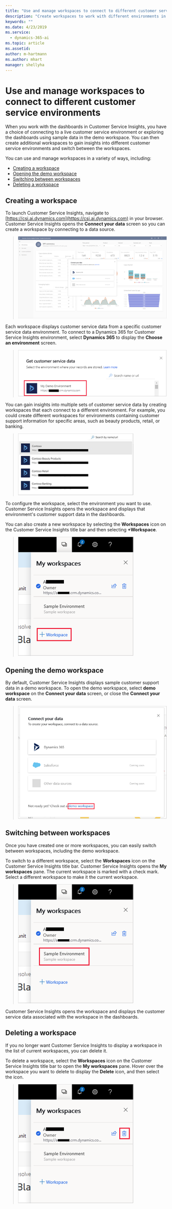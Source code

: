 ```yaml
---
title: "Use and manage workspaces to connect to different customer service environments"
description: "Create workspaces to work with different environments in your customer service system."
keywords: ""
ms.date: 4/23/2019
ms.service:
  - dynamics-365-ai
ms.topic: article
ms.assetid: 
author: m-hartmann
ms.author: mhart
manager: shellyha
---
```


# Use and manage workspaces to connect to different customer service environments

When you work with the dashboards in Customer Service Insights, you have a choice of connecting to a live customer service environment or exploring the dashboards using sample data in the demo workspace. You can then create additional workspaces to gain insights into different customer service environments and switch between the workspaces.

You can use and manage workspaces in a variety of ways, including:

* [Creating a workspace](#creating-a-workspace)
* [Opening the demo workspace](#opening-the-demo-workspace)
* [Switching between workspaces](#switching-between-workspaces)
* [Deleting a workspace](#deleting-a-workspace)

## Creating a workspace

To launch Customer Service Insights, navigate to [https://csi.ai.dynamics.com](https://csi.ai.dynamics.com) in your browser. Customer Service Insights opens the **Connect your data** screen so you can create a workspace by connecting to a data source.

> ![Connect your data screen](media/connect-data.png)

Each workspace displays customer service data from a specific customer service data environment. To connect to a Dynamics 365 for Customer Service Insights environment, select **Dynamics 365** to display the **Choose an environment** screen.

> ![Choose an environment screen](media/choose-environment.png)

You can gain insights into multiple sets of customer service data by creating workspaces that each connect to a different environment. For example, you could create different workspaces for environments containing customer support information for specific areas, such as beauty products, retail, or banking.

> ![Multiple environments](media/multiple-environments.png)

To configure the workspace, select the environment you want to use. Customer Service Insights opens the workspace and displays that environment's customer support data in the dashboards.

You can also create a new workspace by selecting the **Workspaces** icon on the Customer Service Insights title bar and then selecting **+Workspace**.

  > ![Add workspaces](media/add-workspace.png)

## Opening the demo workspace

By default, Customer Service Insights displays sample customer support data in a demo workspace. To open the demo workspace, select **demo workspace** on the **Connect your data** screen, or close the **Connect your data** screen.

> ![Demo workspace](media/demo-workspace.png)

## Switching between workspaces

Once you have created one or more workspaces, you can easily switch between workspaces, including the demo workspace.

To switch to a different workspace, select the **Workspaces** icon on the Customer Service Insights title bar. Customer Service Insights opens the **My workspaces** pane. The current workspace is marked with a check mark. Select a different workspace to make it the current workspace.

> ![Switch workspaces](media/switch-workspaces.png)

Customer Service Insights opens the workspace and displays the customer service data associated with the workspace in the dashboards.

## Deleting a workspace

If you no longer want Customer Service Insights to display a workspace in the list of current workspaces, you can delete it.

To delete a workspace, select the **Workspaces** icon on the Customer Service Insights title bar to open the **My workspaces** pane. Hover over the workspace you want to delete to display the **Delete** icon, and then select the icon.

> ![Delete workspace](media/delete-workspace.png)
<!---
## Sharing a workspace

If you want other users to have access to your workspace, you can share it.

To share a workspace, select the **Workspaces** icon on the Customer Service Insights title bar to open the **My workspaces** pane. Hover over the workspace you want to delete to display the **Share** icon, and then select the icon.

> ![Share workspace](media/share-workspace.png)

On the **Share** tab of the **Share this workspace** dialog box, enter the email address of a user to share the workspace.

1.	Users can see sharing icon from my workspaces
2.	Add email address (within the tenant)
3.	Optional message
4.	Share will send user an email with link to access
5.	To access shared workspace user would need a license 

Managing access to workspaces

1.	See users with access
2.	Ability to revoke access 
3.	Learn more page about roles and permissions, it’s a fwlink that we can link to this specific documentation page. 

•	Owner: creator of a workspace. 
 o	Every user who’s using our product before the sharing feature are owners of their workspaces.
 o	They can manage access for their workspaces.
•	Viewer: new read-only role introduced with the sharing feature. 
 o	They can access workspaces created and shared by the owner. 
 o	They will need a CSI license to see the workspace.
 o	They cannot customize any settings or contribute to any AI feedback on the Topics page.

-->